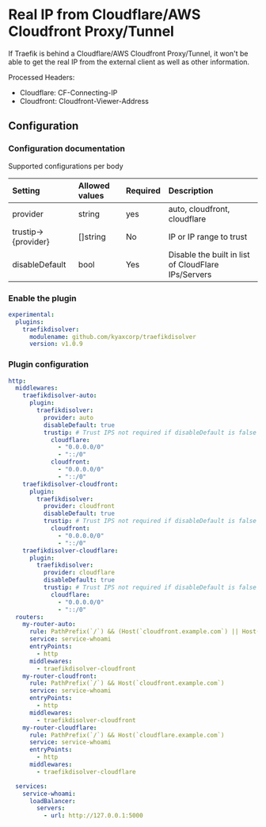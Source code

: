 # Real IP from Cloudflare/AWS Cloudfront Proxy/Tunnel

If Traefik is behind a Cloudflare/AWS Cloudfront Proxy/Tunnel, it won't be able to get the real IP from the external client as well as other information.

Processed Headers:
- Cloudflare: CF-Connecting-IP
- Cloudfront: Cloudfront-Viewer-Address

## Configuration

### Configuration documentation

Supported configurations per body

| Setting             | Allowed values | Required | Description                                         |
| :------------------ | :------------- | :------- | :-------------------------------------------------- |
| provider            | string         | yes      | auto, cloudfront, cloudflare                        |
| trustip->{provider} | []string       | No       | IP or IP range to trust                             |
| disableDefault      | bool           | Yes      | Disable the built in list of CloudFlare IPs/Servers |


### Enable the plugin

```yaml
experimental:
  plugins:
    traefikdisolver:
      modulename: github.com/kyaxcorp/traefikdisolver
      version: v1.0.9
```

### Plugin configuration

```yaml
http:
  middlewares:
    traefikdisolver-auto:
      plugin:
        traefikdisolver:
          provider: auto
          disableDefault: true
          trustip: # Trust IPS not required if disableDefault is false - we will allocate Cloud Flare IPs automatically
            cloudflare:
              - "0.0.0.0/0"
              - "::/0"
            cloudfront:
              - "0.0.0.0/0"
              - "::/0"
    traefikdisolver-cloudfront:
      plugin:
        traefikdisolver:
          provider: cloudfront
          disableDefault: true
          trustip: # Trust IPS not required if disableDefault is false - we will allocate Cloud Flare IPs automatically
            cloudfront:
              - "0.0.0.0/0"
              - "::/0"
    traefikdisolver-cloudflare:
      plugin:
        traefikdisolver:
          provider: cloudflare
          disableDefault: true
          trustip: # Trust IPS not required if disableDefault is false - we will allocate Cloud Flare IPs automatically
            cloudflare:
              - "0.0.0.0/0"
              - "::/0"
  routers:
    my-router-auto:
      rule: PathPrefix(`/`) && (Host(`cloudfront.example.com`) || Host(`cloudflare.example.com`))
      service: service-whoami
      entryPoints:
        - http
      middlewares:
        - traefikdisolver-cloudfront
    my-router-cloudfront:
      rule: PathPrefix(`/`) && Host(`cloudfront.example.com`)
      service: service-whoami
      entryPoints:
        - http
      middlewares:
        - traefikdisolver-cloudfront
    my-router-cloudflare:
      rule: PathPrefix(`/`) && Host(`cloudflare.example.com`)
      service: service-whoami
      entryPoints:
        - http
      middlewares:
        - traefikdisolver-cloudflare

  services:
    service-whoami:
      loadBalancer:
        servers:
          - url: http://127.0.0.1:5000
```